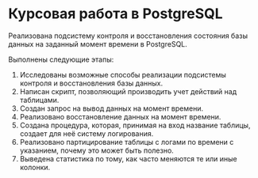 # Курсовая работа в PostgreSQL
Реализована подсистему контроля и восстановления состояния базы данных на заданный момент времени в PostgreSQL.

Выполнены следующие этапы:
1)	Исследованы возможные способы реализации подсистемы контроля и восстановления базы данных.
2)	Написан скрипт, позволяющий производить учет действий над таблицами.
3)	Создан запрос на вывод данных на момент времени.
4)	Реализовано восстановление данных на момент времени.
5)	Создана процедура, которая, принимая на вход название таблицы, создает для неё систему логирования.
6)	Реализовано партицирование таблицы с логами по времени с указанием, почему это может быть полезно.
7)	Выведена статистика по тому, как часто меняются те или иные колонки.
